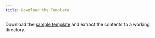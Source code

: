 ```yaml
---
title: Download the Template
---
```


Download the [sample template](https://github.com/SPANDigital/presidium-template) and extract the contents to a working directory.
